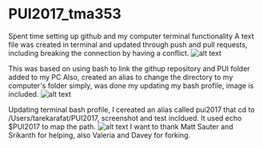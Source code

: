 # PUI2017_tma353
Spent time setting up github and my computer terminal functionality
A text file was created in terminal and updated through push and pull requests, including breaking the connection by having a conflict. ![alt text](https://github.com/tma353/PUI2017_tma353/blob/master/myfirstfile.png)

This was based on using bash to link the githup repository and PUI folder added to my PC
Also, created an alias to change the directory to my computer's folder simply, was done my updating my bash profile, image is included. ![alt text](https://github.com/tma353/PUI2017_tma353/blob/master/alias%20pui2017.png)

Updating terminal bash profile, I cereated an alias called pui2017 that cd to /Users/tarekarafat/PUI2017, screenshot and test incldued. It used echo $PUI2017 to map the path.
![alt text](https://github.com/tma353/PUI2017_tma353/blob/master/bash%20profile.png)
I want to thank Matt Sauter and Srikanth for helping, also Valeria and Davey for forking.
